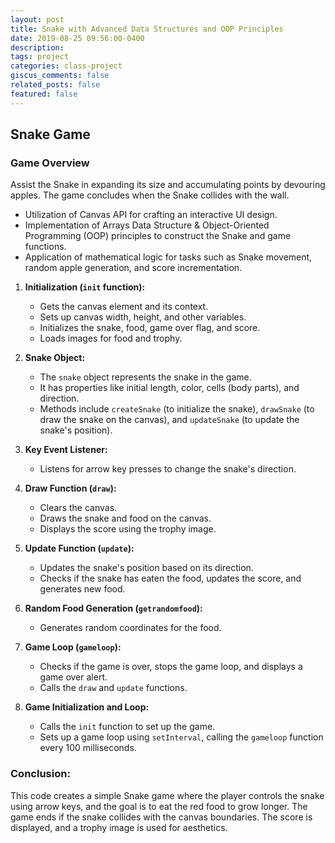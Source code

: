 ```yaml
---
layout: post
title: Snake with Advanced Data Structures and OOP Principles
date: 2019-08-25 09:56:00-0400
description: 
tags: project
categories: class-project
giscus_comments: false
related_posts: false
featured: false
---
```


## Snake Game

### Game Overview
Assist the Snake in expanding its size and accumulating points by devouring apples. The game concludes when the Snake collides with the wall.

- Utilization of Canvas API for crafting an interactive UI design.
- Implementation of Arrays Data Structure & Object-Oriented Programming (OOP) principles to construct the Snake and game functions.
- Application of mathematical logic for tasks such as Snake movement, random apple generation, and score incrementation.


1. **Initialization (`init` function):**
   - Gets the canvas element and its context.
   - Sets up canvas width, height, and other variables.
   - Initializes the snake, food, game over flag, and score.
   - Loads images for food and trophy.

2. **Snake Object:**
   - The `snake` object represents the snake in the game.
   - It has properties like initial length, color, cells (body parts), and direction.
   - Methods include `createSnake` (to initialize the snake), `drawSnake` (to draw the snake on the canvas), and `updateSnake` (to update the snake's position).

3. **Key Event Listener:**
   - Listens for arrow key presses to change the snake's direction.

4. **Draw Function (`draw`):**
   - Clears the canvas.
   - Draws the snake and food on the canvas.
   - Displays the score using the trophy image.

5. **Update Function (`update`):**
   - Updates the snake's position based on its direction.
   - Checks if the snake has eaten the food, updates the score, and generates new food.

6. **Random Food Generation (`getrandomfood`):**
   - Generates random coordinates for the food.

7. **Game Loop (`gameloop`):**
   - Checks if the game is over, stops the game loop, and displays a game over alert.
   - Calls the `draw` and `update` functions.

8. **Game Initialization and Loop:**
   - Calls the `init` function to set up the game.
   - Sets up a game loop using `setInterval`, calling the `gameloop` function every 100 milliseconds.

### Conclusion:

This code creates a simple Snake game where the player controls the snake using arrow keys, and the goal is to eat the red food to grow longer. The game ends if the snake collides with the canvas boundaries. The score is displayed, and a trophy image is used for aesthetics.
